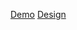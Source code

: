 [Demo](https://dima-semenov.github.io/page/)
[Design](https://www.figma.com/file/3VlvtOnOgwmMo3K5mvrBm4/Test-taks?node-id=0%3A1)